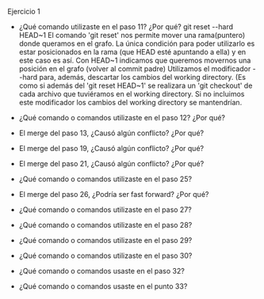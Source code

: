 Ejercicio 1

- ¿Qué comando utilizaste en el paso 11? ¿Por qué?
  git reset --hard HEAD~1
  El comando 'git reset' nos permite mover una rama(puntero) donde queramos en el grafo.
  La única condición para poder utilizarlo es estar posicionados en la rama (que HEAD esté apuntando a ella)
  y en este caso es así.
  Con HEAD~1 indicamos que queremos movernos una posición en el grafo (volver al commit padre)
  Utilizamos el modificador --hard para, además, descartar los cambios del working directory. (Es como si además del
  'git reset HEAD~1' se realizara un 'git checkout' de cada archivo que tuviéramos en el working directory. 
  Si no incluimos este modificador los cambios del working directory se mantendrían.

- ¿Qué comando o comandos utilizaste en el paso 12? ¿Por qué?
- El merge del paso 13, ¿Causó algún conflicto? ¿Por qué?
- El merge del paso 19, ¿Causó algún conflicto? ¿Por qué?
- El merge del paso 21, ¿Causó algún conflicto? ¿Por qué?
- ¿Qué comando o comandos utilizaste en el paso 25?
- El merge del paso 26, ¿Podría ser fast forward? ¿Por qué?
- ¿Qué comando o comandos utilizaste en el paso 27?
- ¿Qué comando o comandos utilizaste en el paso 28?
- ¿Qué comando o comandos utilizaste en el paso 29?
- ¿Qué comando o comandos utilizaste en el paso 30?
- ¿Qué comando o comandos usaste en el paso 32?
- ¿Qué comando o comandos usaste en el punto 33?

